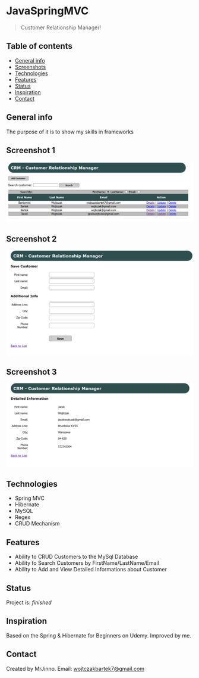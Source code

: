# JavaSpringMVC
> Customer Relationship Manager!

## Table of contents
* [General info](#general-info)
* [Screenshots](#screenshots)
* [Technologies](#technologies)
* [Features](#features)
* [Status](#status)
* [Inspiration](#inspiration)
* [Contact](#contact)

## General info
The purpose of it is to show my skills in frameworks

## Screenshot 1
![Example screenshot](./WebContent/resources/images/Screenshot_2.png)
## Screenshot 2
![Example screenshot](./WebContent/resources/images/Screenshot_3.png)
## Screenshot 3
![Example screenshot](./WebContent/resources/images/Screenshot_4.png)

## Technologies
* Spring MVC
* Hibernate
* MySQL
* Regex
* CRUD Mechanism

## Features
* Ability to CRUD Customers to the MySql Database
* Ability to Search Customers by FirstName/LastName/Email
* Ability to Add and View Detailed Informations about Customer

## Status
Project is: _finished_

## Inspiration
Based on the Spring & Hibernate for Beginners on Udemy. Improved by me.

## Contact
Created by MrJinno. Email: wojtczakbartek7@gmail.com
